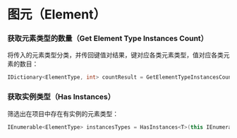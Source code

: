 # 图元（Element）

### 获取元素类型的数量（Get Element Type Instances Count）

将传入的元素类型分类，并传回键值对结果，键对应各类元素类型，值对应各类元素的数目：

```C#
IDictionary<ElementType, int> countResult = GetElementTypeInstancesCount<T>(this IEnumerable<ElementType> types);
```

### 获取实例类型（Has Instances）

筛选出在项目中存在有实例的元素类型：

```C#
IEnumerable<ElementType> instancesTypes = HasInstances<T>(this IEnumerable<ElementType> types);
```
